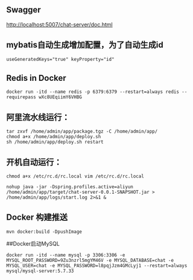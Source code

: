 ## Swagger

<http://localhost:5007/chat-server/doc.html>

## mybatis自动生成增加配置，为了自动生成id

```xml
useGeneratedKeys="true" keyProperty="id"
```

## Redis in Docker

```shell
docker run -itd --name redis -p 6379:6379 --restart=always redis --requirepass wXc8UEqiimY6VHBG
```

## 阿里流水线运行：

```shell
tar zxvf /home/admin/app/package.tgz -C /home/admin/app/
chmod a+x /home/admin/app/deploy.sh
sh /home/admin/app/deploy.sh restart
```

## 开机自动运行：

```shell
chmod a+x /etc/rc.d/rc.local vim /etc/rc.d/rc.local

nohup java -jar -Dspring.profiles.active=aliyun /home/admin/app/target/chat-server-0.0.1-SNAPSHOT.jar >
/home/admin/app/logs/start.log 2>&1 &
```

## Docker 构建推送

```shell
mvn docker:build -DpushImage
```

##Docker启动MySQL
```shell
docker run -itd --name mysql -p 3306:3306 -e MYSQL_ROOT_PASSWORD=9Zu3nzrl5mgYM46V -e MYSQL_DATABASE=chat -e MYSQL_USER=chat -e MYSQL_PASSWORD=l8pqjJzm4GMcLyj1 --restart=always mysql/mysql-server:5.7.33
```
